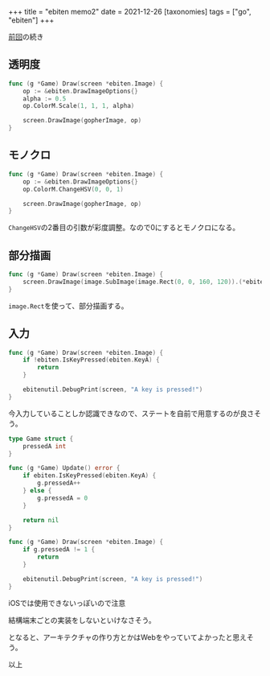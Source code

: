 +++
title = "ebiten memo2"
date = 2021-12-26
[taxonomies]
tags = ["go", "ebiten"]
+++

[前回](./../ebiten-memo/)の続き

## 透明度

```go
func (g *Game) Draw(screen *ebiten.Image) {
	op := &ebiten.DrawImageOptions{}
	alpha := 0.5
	op.ColorM.Scale(1, 1, 1, alpha)

	screen.DrawImage(gopherImage, op)
}
```

## モノクロ

```go
func (g *Game) Draw(screen *ebiten.Image) {
	op := &ebiten.DrawImageOptions{}
	op.ColorM.ChangeHSV(0, 0, 1)

	screen.DrawImage(gopherImage, op)
}
```

`ChangeHSV`の2番目の引数が彩度調整。なので0にするとモノクロになる。

## 部分描画

```go
func (g *Game) Draw(screen *ebiten.Image) {
	screen.DrawImage(image.SubImage(image.Rect(0, 0, 160, 120)).(*ebiten.Image), &ebiten.DrawImageOptions{})
}
```

`image.Rect`を使って、部分描画する。

## 入力

```go
func (g *Game) Draw(screen *ebiten.Image) {
	if !ebiten.IsKeyPressed(ebiten.KeyA) {
		return
	}

	ebitenutil.DebugPrint(screen, "A key is pressed!")
}
```

今入力していることしか認識できなので、ステートを自前で用意するのが良さそう。

```go
type Game struct {
	pressedA int
}

func (g *Game) Update() error {
	if ebiten.IsKeyPressed(ebiten.KeyA) {
		g.pressedA++
	} else {
		g.pressedA = 0
	}

	return nil
}

func (g *Game) Draw(screen *ebiten.Image) {
	if g.pressedA != 1 {
		return
	}

	ebitenutil.DebugPrint(screen, "A key is pressed!")
}
```

iOSでは使用できないっぽいので注意

結構端末ごとの実装をしないといけなさそう。

となると、アーキテクチャの作り方とかはWebをやっていてよかったと思えそう。

以上
